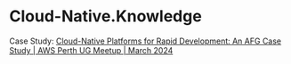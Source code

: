 # Cloud-Native.Knowledge
Case Study: [Cloud-Native Platforms for Rapid Development: An AFG Case Study | AWS Perth UG Meetup | March 2024](https://youtu.be/IgcSHbFT7CI)
